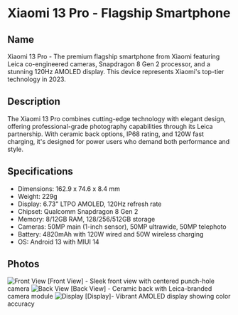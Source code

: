 # Xiaomi 13 Pro - Flagship Smartphone

## Name

Xiaomi 13 Pro - The premium flagship smartphone from Xiaomi featuring Leica co-engineered cameras, Snapdragon 8 Gen 2 processor, and a stunning 120Hz AMOLED display. This device represents Xiaomi's top-tier technology in 2023.

## Description

The Xiaomi 13 Pro combines cutting-edge technology with elegant design, offering professional-grade photography capabilities through its Leica partnership. With ceramic back options, IP68 rating, and 120W fast charging, it's designed for power users who demand both performance and style.

## Specifications

- Dimensions: 162.9 x 74.6 x 8.4 mm
- Weight: 229g
- Display: 6.73" LTPO AMOLED, 120Hz refresh rate
- Chipset: Qualcomm Snapdragon 8 Gen 2
- Memory: 8/12GB RAM, 128/256/512GB storage
- Cameras: 50MP main (1-inch sensor), 50MP ultrawide, 50MP telephoto
- Battery: 4820mAh with 120W wired and 50W wireless charging
- OS: Android 13 with MIUI 14

## Photos

<img src="https://www.notebookcheck.net/fileadmin/Notebooks/News/_nc3/Xiaomi_13_Procolurs.jpg" alt="Front View"  >
[Front View] - Sleek front view with centered punch-hole camera

<img src="https://cdn.shopify.com/s/files/1/1126/0898/files/pms_1670745532.89043079_800x800_1_1_480x480.png?v=1678229095" alt="Back View"  >
[Back View] - Ceramic back with Leica-branded camera module

<img src="https://media.wired.com/photos/65d8d475c84c2777e71bbac0/master/w_2560%2Cc_limit/Gear-Featured-Xiaomi_Redmi_Note_13_Pro_Plus_2-SOURCE-Simon-Hill.jpg" alt="Display"  >
[Display]- Vibrant AMOLED display showing color accuracy
